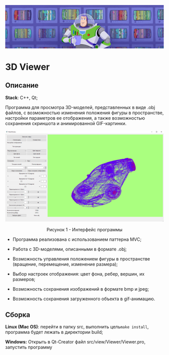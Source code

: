 ![](resources/viewer.png)

# 3D Viewer

## Описание

**Stack**: C++, Qt;

Программа для просмотра 3D-моделей, представленных в виде .obj файлов, с возможностью изменения положения фигуры в пространстве, настройки параметров ее отображения, а также возможностью сохранения скриншота и анимированной GIF-картинки.

![](resources/preview.png)

<p align="center">Рисунок 1 - Интерфейс программы</p>

* Программа реализована с использованием паттерна MVC;

* Работа с 3D-моделями, описанными в формате .obj;

* Возможность управления положением фигуры в пространстве (вращение, перемещение, изменение размера);

* Выбор настроек отображения: цвет фона, ребер, вершин, их размеров;

* Возможность сохранения изображений в формате bmp и jpeg;

* Возможность сохранения загруженного объекта в gif-анимацию.

## Сборка

**Linux (Mac OS)**: перейти в папку src, выполнить цель`make install`, программа будет лежать в директории build;

**Windows:** Открыть в Qt-Creator файл src/view/Viewer/Viewer.pro, запустить программу

  
